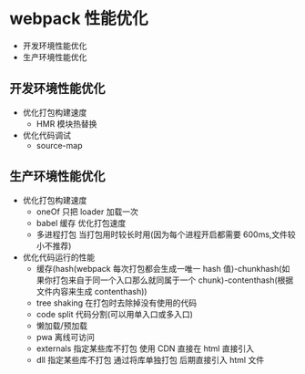 # webpack 性能优化

- 开发环境性能优化
- 生产环境性能优化

## 开发环境性能优化

- 优化打包构建速度
  - HMR 模块热替换
- 优化代码调试
  - source-map

## 生产环境性能优化

- 优化打包构建速度
  - oneOf 只把 loader 加载一次
  - babel 缓存 优化打包速度
  - 多进程打包 当打包用时较长时用(因为每个进程开启都需要 600ms,文件较小不推荐)
- 优化代码运行的性能
  - 缓存(hash(webpack 每次打包都会生成一唯一 hash 值)-chunkhash(如果你打包来自于同一个入口那么就同属于一个 chunk)-contenthash(根据文件内容来生成 contenthash))
  - tree shaking 在打包时去除掉没有使用的代码
  - code split 代码分割(可以用单入口或多入口)
  - 懒加载/预加载
  - pwa 离线可访问
  - externals 指定某些库不打包 使用 CDN 直接在 html 直接引入
  - dll 指定某些库不打包 通过将库单独打包 后期直接引入 html 文件
